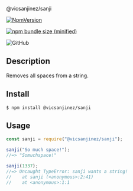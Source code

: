 @vicsanjinez/sanji


[![NpmVersion](https://img.shields.io/npm/v/@vicsanjinez/sanji.svg)](https://github.com/vicsanjinez/sanji.git)


[![npm bundle size (minified)](https://img.shields.io/bundlephobia/min/@vicsanjinez/sanji.svg)](https://github.com/vicsanjinez/sanji)


![GitHub](https://img.shields.io/github/license/mashape/apistatus.svg)



## Description

Removes all spaces from a string.

## Install

```
$ npm install @vicsanjinez/sanji
```

## Usage

```js
const sanji = require("@vicsanjinez/sanji");

sanji("So much space!");
//=> "Somuchspace!"

sanji(1337);
//=> Uncaught TypeError: sanji wants a string!
//    at sanji (<anonymous>:2:41)
//    at <anonymous>:1:1
```